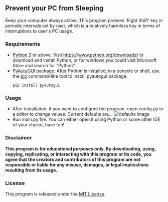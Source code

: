 ## Prevent your PC from Sleeping
Keep your computer always active. This program presses 'Right Shift' key in periodic intervals set by user, which is a relatively harmless key in terms of interruptions to user's PC usage.

### Requirements
* [Python 3](https://www.python.org/) or above. Visit https://www.python.org/downloads/ to download and install Python, or for windows you could visit Microsoft Store and search for "Python".
* [PyAutoGUI](https://pypi.org/project/PyAutoGUI/) package. After Python is installed, in a console or shell, use the [pip](https://pip.pypa.io/en/stable) command-line tool to install pyautogui package.
  ```
  pip install pyautogui
  ```

### Usage
* After installation, if you want to configure the program, open config.py in a editor to change values. Current defaults are...
    ![defaults image](https://github.com/GodsScion/Keep_PC_Active/assets/100998531/5387f904-a31d-432a-a569-a1faeb4380cc)
* Run main.py file. You can either open it using Python or some other IDE of your choice, have fun!

### Disclaimer 
**This program is for educational purposes only. By downloading, using, copying, replicating, or interacting with this program or its code, you agree that the creators and contributors of this program are not responsible or liable for any misuse, damages, or legal implications resulting from its usage.**

### License
This program is released under the [MIT License](LICENSE).
